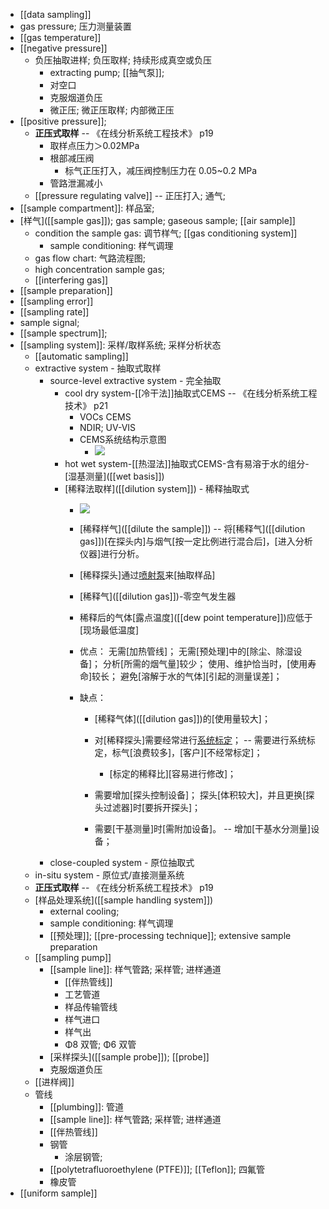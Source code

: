 - [[data sampling]]
- gas pressure; 压力测量装置
- [[gas temperature]]
- [[negative pressure]]
    - 负压抽取进样; 负压取样; 持续形成真空或负压
        - extracting pump; [[抽气泵]]; 
        - 对空口
        - 克服烟道负压
        - 微正压; 微正压取样; 内部微正压
- [[positive pressure]]; 
    - **正压式取样** -- 《在线分析系统工程技术》 p19
        - 取样点压力＞0.02MPa
        - 根部减压阀
            - 标气正压打入，减压阀控制压力在 0.05~0.2 MPa
        - 管路泄漏减小
    - [[pressure regulating valve]] -- 正压打入; 通气;
- [[sample compartment]]: 样品室; 
- [样气]([[sample gas]]); gas sample; gaseous sample; [[air sample]]
    - condition the sample gas: 调节样气; [[gas conditioning system]]
        - sample conditioning: 样气调理
    - gas flow chart: 气路流程图;
    - high concentration sample gas;
    - [[interfering gas]]
- [[sample preparation]]
- [[sampling error]]
- [[sampling rate]]
- sample signal; 
- [[sample spectrum]];
- [[sampling system]]: 采样/取样系统; 采样分析状态
    - [[automatic sampling]]
    - extractive system - 抽取式取样
        - source-level extractive system - 完全抽取
            - cool dry system-[[冷干法]]抽取式CEMS -- 《在线分析系统工程技术》 p21
                - VOCs CEMS
                - NDIR; UV-VIS
                - CEMS系统结构示意图
                    - ![](https://firebasestorage.googleapis.com/v0/b/firescript-577a2.appspot.com/o/imgs%2Fapp%2FXELiu-NovaKG%2FtZNY06wmaC.jpg?alt=media&token=6d8331cc-6ac8-4d22-bbd8-7ea77f589834)
            - hot wet system-[[热湿法]]抽取式CEMS-含有易溶于水的组分-[湿基测量]([[wet basis]])
            - [稀释法取样]([[dilution system]]) - 稀释抽取式
                - ![](https://firebasestorage.googleapis.com/v0/b/firescript-577a2.appspot.com/o/imgs%2Fapp%2FXELiu-NovaKG%2FxFRFoNYSDA.png?alt=media&token=e24f4a82-e330-4280-b2c2-79d6a66a5654)
                - [稀释样气]([[dilute the sample]]) -- 将[稀释气]([[dilution gas]])[在探头内]与烟气[按一定比例进行混合后]，[进入分析仪器]进行分析。
                - [稀释探头]通过[喷射泵](((NFl37p3JQ)))来[抽取样品]
                - [稀释气]([[dilution gas]])-零空气发生器
                - 稀释后的气体[露点温度]([[dew point temperature]])应低于[现场最低温度]
                - 优点：
无需[加热管线]；
无需[预处理]中的[除尘、除湿设备]；
分析[所需的烟气量]较少；
使用、维护恰当时，[使用寿命]较长；
避免[溶解于水的气体][引起的测量误差]；
                - 缺点：

                    - [稀释气体]([[dilution gas]])的[使用量较大]；

                    - 对[稀释探头]需要经常进行[系统标定](((Ts700DEI1)))； -- 需要进行系统标定，标气[浪费较多]，[客户][不经常标定]；

                        - [标定的稀释比][容易进行修改]；
                    - 需要增加[探头控制设备]；
探头[体积较大]，并且更换[探头过滤器]时[要拆开探头]；

                    - 需要[干基测量]时[需附加设备]。 -- 增加[干基水分测量]设备；
        - close-coupled system - 原位抽取式
    - in-situ system - 原位式/直接测量系统
    - **正压式取样** -- 《在线分析系统工程技术》 p19
    - [样品处理系统]([[sample handling system]])
        - external cooling;
        - sample conditioning: 样气调理
        - [[预处理]]; [[pre-processing technique]]; extensive sample preparation
    - [[sampling pump]] 
        - [[sample line]]: 样气管路; 采样管; 进样通道
            - [[伴热管线]]
            - 工艺管道
            - 样品传输管线
            - 样气进口
            - 样气出
            - Φ8 双管; Φ6 双管
        - [采样探头]([[sample probe]]); [[probe]]
        - 克服烟道负压
    - [[进样阀]]
    - 管线
        - [[plumbing]]: 管道
        - [[sample line]]: 样气管路; 采样管; 进样通道
        - [[伴热管线]]
        - 钢管
            - 涂层钢管; 
        - [[polytetrafluoroethylene (PTFE)]]; [[Teflon]]; 四氟管
        - 橡皮管
- [[uniform sample]]
